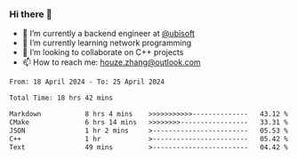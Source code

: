 ### Hi there 👋
- 🔭 I’m currently a backend engineer at [@ubisoft](https://github.com/ubisoft)
- 🌱 I’m currently learning network programming
- 👯 I’m looking to collaborate on C++ projects
- 📫 How to reach me: houze.zhang@outlook.com

<!--START_SECTION:waka-->

```txt
From: 18 April 2024 - To: 25 April 2024

Total Time: 18 hrs 42 mins

Markdown           8 hrs 4 mins    >>>>>>>>>>>--------------   43.12 %
CMake              6 hrs 14 mins   >>>>>>>>-----------------   33.31 %
JSON               1 hr 2 mins     >------------------------   05.53 %
C++                1 hr            >------------------------   05.42 %
Text               49 mins         >------------------------   04.42 %
```

<!--END_SECTION:waka-->
